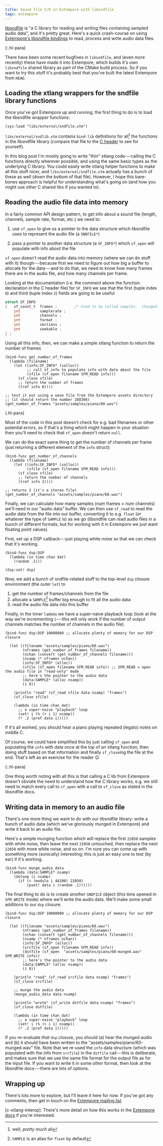 ```yaml
---
title: Sound file I/O in Extempore with libsndfile
tags: extempore
---
```


[libsndfile](https://github.com/erikd/libsndfile/) is "a C library for reading
and writing files containing sampled audio data", and it's pretty great. Here's
a quick crash-course on using [Extempore's libsndfile
bindings](https://github.com/digego/extempore/blob/master/libs/external/sndfile.xtm)
to read, process and write audio data files.

{:.hl-para}

There have been some recent bugfixes in `libsndfile`, and (even more recently)
these have made it into Extempore, which builds it's own `libsndfile` shared
library as part of the CMake build process. So if you want to try this stuff
it's probably best that you've built the latest Extempore from `HEAD`.

## Loading the xtlang wrappers for the sndfile library functions

Once you've got Extempore up and running, the first thing to do is to load the
libsndfile wrapper functions:

``` xtlang
(sys:load "libs/external/sndfile.xtm")
```

`libs/external/sndlib.xtm` contains `bind-lib` definitions for all[^pm-all] the
functions in the libsndfile library (compare that file to the [C
header](https://github.com/erikd/libsndfile/blob/master/src/sndfile.h.in) to see
for yourself).

[^pm-all]: well, _pretty much_ all

In this blog post I'm mostly going to write "thin" xtlang code---calling the C
functions directly wherever possible, and using the same basic types as the
underlying C library. You could easily write xtlang helper functions to make all
this stuff nicer, and `libs/external/sndfile.xtm` actually has a bunch of these
as well (down the bottom of that file). However, I hope this bare-bones approach
is helpful for understanding what's going on (and how you might use other C
shared libs if you wanted to).

## Reading the audio file data into memory

In a fairly common API design pattern, to get info about a sound file (length, channels,
sample rate, format, etc.) we need to:

1. use `sf_open` to give us a pointer to the data structure which libsndfile
   uses to represent the audio file (a `SNDFILE*`)

2. pass a pointer to another data structure (a `SF_INFO*`) which `sf_open` will
   populate with info about the file

`sf_open` doesn't read the audio data into memory (where we can do stuff with
it) though---because first we need to figure out how big a buffer to allocate
for the data---and to do that, we need to know how many frames there are in the
audio file, and how many channels per frame.

Looking at the documentation (i.e. the comment above the function declaration in
the C header file) for `SF_INFO` we see that the first (tuple index `0`) and third
(tuple index `2`) fields are going to be useful

``` c
struct SF_INFO
{   sf_count_t  frames ;        /* Used to be called samples.  Changed to avoid confusion. */
    int         samplerate ;
    int         channels ;
    int         format ;
    int         sections ;
    int         seekable ;
} ;
```

Using all this info, then, we can make a simple xtlang function to return the
number of frames

``` xtlang
(bind-func get_number_of_frames
  (lambda (filename)
    (let ((info:SF_INFO* (salloc))
          ;; call sf_info to populate info with data about the file
          (sfile (sf_open filename SFM_READ info)))
      (sf_close sfile)
      ;; return the number of frames
      (tref info 0))))

;; test it out using a wave file from the Extempore assets directory
;; (it should return the number 288366)
(get_number_of_frames "assets/samples/piano/60.wav")
```

{.hl-para}

Most of the code in this post doesn't check for e.g. bad filenames or other
potential errors, so if that's a thing which might happen in your situation then
you'll need to check that `sf_open` doesn't return `null`.

We can do the exact same thing to get the number of channels per frame (just
returning a different element of the `info` struct):

``` xtlang
(bind-func get_number_of_channels
  (lambda (filename)
    (let ((info:SF_INFO* (salloc))
          (sfile (sf_open filename SFM_READ info)))
      (sf_close sfile)
      ;; return the number of channels
      (tref info 2))))

;; returns 2 (it's a stereo file)
(get_number_of_channels "assets/samples/piano/60.wav")
```

Finally, we can calculate how many samples (num frames × num channels) we'll
need in our "audio data" buffer. We can then use `sf_read` to read the audio
data from the file into our buffer, converting it to e.g. `float` (or whatever
the type of `SAMPLE` is) as we go (libsndfile can read audio files in a bunch of
different formats, but for working with it in Extempore we just want floating
point values).

First, set up a DSP callback---just playing white noise so that we can check
that it's working.

``` xtlang
(bind-func dsp:DSP
  (lambda (in time chan dat)
    (random .1)))

(dsp:set! dsp)
```

Now, we add a bunch of sndfile-related stuff to the top-level `dsp` closure
environment (the outer `let`) to

1. get the number of frames/channels from the file
2. allocate a `SAMPLE`[^sample] buffer big enough to fit all the audio data
3. read the audio file data into this buffer

Finally, in the inner `lambda` we have a super-naive playback loop (look at the
way we're incrementing `i`---this will only work if the number of output
channels matches the number of channels in the audio file).

[^sample]: `SAMPLE` is an alias for `float` by default

``` xtlang
(bind-func dsp:DSP 10000000 ;; allocate plenty of memory for our DSP closure

  (let ((filename "assets/samples/piano/60.wav")
        (nframes (get_number_of_frames filename))
        (nchan (convert (get_number_of_channels filename)))
        (nsamp (* nframes nchan))
        (info:SF_INFO* (alloc))
        (sfile (sf_open filename SFM_READ info)) ;; SFM_READ = open the audio file in "read-only" mode
        ;; here's the pointer to the audio data
        (data:SAMPLE* (alloc nsamp))
        (i 0))

    (println "read" (sf_read sfile data nsamp) "frames")
    (sf_close sfile)

    (lambda (in time chan dat)
      ;; a super-naive "playback" loop
      (set! i (% (+ i 1) nsamp))
      (* .2 (pref data i)))))
```

If it's all worked, you should hear a piano playing repeated (legato) notes on
middle C.

Of course, we could have simplified this by just calling `sf_open` and
populating the `info` with data once at the top of an xtlang function, then
doing stuff based on that information and finally `sf_close`ing the file at the
end. That's left as an exercise for the reader 😉

{:.hl-para}

One thing worth noting with all this is that calling a C lib from Extempore
doesn't obviate the need to understand how the C library works, e.g. we still
need to match every call to `sf_open` with a call to `sf_close` as stated in the
libsndfile docs.

## Writing data in memory to an audio file

There's one more thing we want to do with our libsndfile library: write a bunch
of audio data (which we've gloriously munged in Extempore) and write it back to
an audio file.

Here's a simple munging function which will replace the first `22050` samples
with white noise, then leave the next `22050` untouched, then replace the next
`22050` with more white noise, and so on. I'm sure you can come up with
something more (sonically) interesting; this is just an easy one to test (by
ear) if it's working.

``` xtlang
(bind-func munge_audio_data
  (lambda (data:SAMPLE* nsamp)
    (doloop (i nsamp)
      (if (< (modulo i 44100) 22050)
          (pset! data i (random .1))))))
```

The final thing to do is to create _another_ `SNDFILE` object (this time opened
in `SFM_WRITE` mode) where we'll write the audio data. We'll make some small
additions to our `dsp` closure:

``` xtlang
(bind-func dsp:DSP 10000000 ;; allocate plenty of memory for our DSP closure

  (let ((filename "assets/samples/piano/60.wav")
        (nframes (get_number_of_frames filename))
        (nchan (convert (get_number_of_channels filename)))
        (nsamp (* nframes nchan))
        (info:SF_INFO* (alloc))
        (srcfile (sf_open filename SFM_READ info))
        (dstfile (sf_open  "assets/samples/piano/60-munged.wav" SFM_WRITE info))
        ;; here's the pointer to the audio data
        (data:SAMPLE* (alloc nsamp))
        (i 0))

    (println "read" (sf_read srcfile data nsamp) "frames")
    (sf_close srcfile)

    ;; munge the audio data
    (munge_audio_data data nsamp)

    (println "wrote" (sf_write dstfile data nsamp) "frames")
    (sf_close dstfile)

    (lambda (in time chan dat)
      ;; a super-naive "playback" loop
      (set! i (% (+ i 1) nsamp))
      (* .2 (pref data i)))))
```

If you re-evaluate _that_ `dsp` closure, you should (a) hear the munged audio
and (b) it should have been written to the "assets/samples/piano/60-munged.wav"
file. Note that we re-used the `info` data structure (which was populated with
the info from `srcfile`) in the `dstfile` call---this is deliberate, and makes
sure that we use the same file format for the output file as for the input file.
If you want to write it in some _other_ format, then look at the libsndfile
docs---there are lots of options.

## Wrapping up

There's lots more to explore, but I'll leave it here for now. If you've got any
comments, then get in touch on the [Extempore mailing
list](mailto:extemporelang@googlegroups.com).

[c-xtlang-interop]:
    There's more detail on how this works in the
    [Extempore
    docs](https://extemporelang.github.io/docs/reference/c-xtlang-interop/)
    if you're interested.
